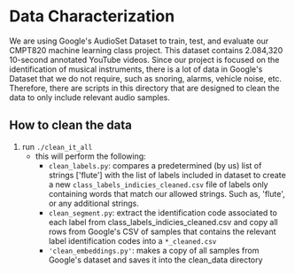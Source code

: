 # Data Characterization
We are using Google's AudioSet Dataset to train, test, and evaluate our CMPT820
machine learning class project. This dataset contains 2.084,320 10-second
annotated YouTube videos. Since our project is focused on the identification of
musical instruments, there is a lot of data in Google's Dataset that we do not
require, such as snoring, alarms, vehicle noise, etc. Therefore, there are
scripts in this directory that are designed to clean the data to only include
relevant audio samples.

## How to clean the data
1. run `./clean_it_all`
    - this will perform the following:
        - `clean_labels.py`: compares a predetermined (by us) list of strings
          ['flute'] with the list of labels included
          in dataset to create a new `class_labels_indicies_cleaned.csv` file of
          labels only containing words that match our allowed strings. Such as,
          'flute', or any additional strings.
        - `clean_segment.py`: extract the identification code associated to each
          label from class_labels_indicies_cleaned.csv and copy all rows from
          Google's CSV of samples that contains the relevant label
          identification codes into a `*_cleaned.csv`
        - `'clean_embeddings.py'`: makes a copy of all samples from Google's
          dataset and saves it into the clean_data directory
